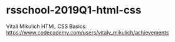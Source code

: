 # rsschool-2019Q1-html-css
Vitali Mikulich
HTML CSS Basics: https://www.codecademy.com/users/vitaly_mikulich/achievements
